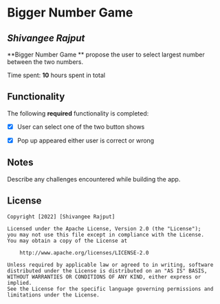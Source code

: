 # Bigger Number Game 

## *Shivangee Rajput*

**Bigger Number Game ** propose the user to select largest number between the two numbers.

Time spent: **10** hours spent in total

## Functionality 

The following **required** functionality is completed:

* [x] User can select  one of the two button shows 
* [x] Pop up appeared either user is correct or wrong 



## Notes

Describe any challenges encountered while building the app.

## License

    Copyright [2022] [Shivangee Rajput]

    Licensed under the Apache License, Version 2.0 (the "License");
    you may not use this file except in compliance with the License.
    You may obtain a copy of the License at

        http://www.apache.org/licenses/LICENSE-2.0

    Unless required by applicable law or agreed to in writing, software
    distributed under the License is distributed on an "AS IS" BASIS,
    WITHOUT WARRANTIES OR CONDITIONS OF ANY KIND, either express or implied.
    See the License for the specific language governing permissions and
    limitations under the License.
